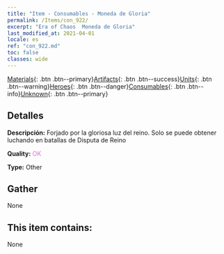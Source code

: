```yaml
---
title: "Item - Consumables - Moneda de Gloria"
permalink: /Items/con_922/
excerpt: "Era of Chaos  Moneda de Gloria"
last_modified_at: 2021-04-01
locale: es
ref: "con_922.md"
toc: false
classes: wide
---
```

 [Materials](/es/Items/){: .btn .btn--primary}[Artifacts](/es/Items/Artifacts/){: .btn .btn--success}[Units](/es/Items/Units/){: .btn .btn--warning}[Heroes](/es/Items/Heroes/){: .btn .btn--danger}[Consumables](/es/Items/Consumables/){: .btn .btn--info}[Unknown](/es/Items/Unknown/){: .btn .btn--primary}

## Detalles
 **Descripción:** Forjado por la gloriosa luz del reino. Solo se puede obtener luchando en batallas de Disputa de Reino

 **Quality:** <span style="color: #DA70D6">OK</span>

 **Type:** Other

## Gather

  None

## This item contains:

  None

